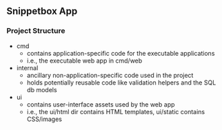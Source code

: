 ## Snippetbox App

### Project Structure

- cmd
  - contains application-specific code for the executable applications
  - i.e., the executable web app in cmd/web
- internal
  - ancillary non-application-specific code used in the project
  - holds potentially reusable code like validation helpers and the SQL db models
- ui
  - contains user-interface assets used by the web app
  - i.e., the ui/html dir contains HTML templates, ui/static contains CSS/images
